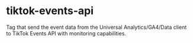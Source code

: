 # tiktok-events-api
Tag that send the event data from the Universal Analytics/GA4/Data client to TikTok Events API with monitoring capabilities.
